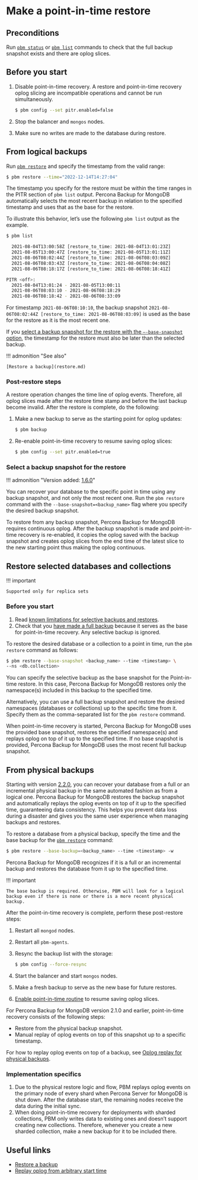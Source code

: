 # Make a point-in-time restore

## Preconditions

Run [`pbm status`](../reference/pbm-commands.md#pbm-status) or [`pbm list`](../reference/pbm-commands.md#pbm-list) commands to check that the full backup snapshot exists and there are oplog slices.

## Before you start

1. Disable point-in-time recovery. A restore and point-in-time recovery oplog slicing are incompatible operations and cannot be run simultaneously. 

    ```{.bash data-prompt="$"}
    $ pbm config --set pitr.enabled=false
    ```

2. Stop the balancer and `mongos` nodes.
3. Make sure no writes are made to the database during restore. 

## From logical backups 

Run [`pbm restore`](../reference/pbm-commands.md#pbm-restore) and specify the timestamp from the valid range:

```{.bash data-prompt="$"}
$ pbm restore --time="2022-12-14T14:27:04"
```

The timestamp you specify for the restore must be within the time ranges in the PITR section of `pbm list` output. Percona Backup for MongoDB automatically selects the most recent backup in relation to the specified timestamp and uses that as the base for the restore.

To illustrate this behavior, let’s use the following `pbm list` output as the example. 

```{.bash .no-copy}
$ pbm list

  2021-08-04T13:00:58Z [restore_to_time: 2021-08-04T13:01:23Z]
  2021-08-05T13:00:47Z [restore_to_time: 2021-08-05T13:01:11Z]
  2021-08-06T08:02:44Z [restore_to_time: 2021-08-06T08:03:09Z]
  2021-08-06T08:03:43Z [restore_to_time: 2021-08-06T08:04:08Z]
  2021-08-06T08:18:17Z [restore_to_time: 2021-08-06T08:18:41Z]

PITR <off>:
  2021-08-04T13:01:24 - 2021-08-05T13:00:11
  2021-08-06T08:03:10 - 2021-08-06T08:18:29
  2021-08-06T08:18:42 - 2021-08-06T08:33:09
```

For timestamp `2021-08-06T08:10:10`, the backup snapshot `2021-08-06T08:02:44Z [restore_to_time: 2021-08-06T08:03:09]` is used as the base for the restore as it is the most recent one.

If you [select a backup snapshot for the restore with the `–-base-snapshot` option](#select-a-backup-snapshot-for-the-restore), the timestamp for the restore must also be later than the selected backup.

!!! admonition "See also"

    [Restore a backup](restore.md)

### Post-restore steps

A restore operation changes the time line of oplog events. Therefore, all oplog slices made after the restore time stamp and before the last backup become invalid. After the restore is complete, do the following:

1. Make a new backup to serve as the starting point for oplog updates:

    ```{.bash data-prompt="$"}
    $ pbm backup
    ```

2. Re-enable point-in-time recovery to resume saving oplog slices:

    ```{.bash data-prompt="$"}
    $ pbm config --set pitr.enabled=true
    ```

### Select a backup snapshot for the restore

!!! admonition "Version added: [1.6.0](../release-notes/1.6.0.md)"

You can recover your database to the specific point in time using any backup snapshot, and not only the most recent one. Run the `pbm restore` command with the `--base-snapshot=<backup_name>` flag where you specify the desired backup snapshot.

To restore from any backup snapshot, Percona Backup for MongoDB requires continuous oplog. After the backup snapshot is made and point-in-time recovery is re-enabled, it copies the oplog saved with the backup snapshot and creates oplog slices from the end time of the latest slice to the new starting point thus making the oplog continuous.

## Restore selected databases and collections

!!! important

    Supported only for replica sets

### Before you start

1. Read [known limitations for selective backups and restores](../features/selective-backup.md#known-limitations-of-selective-backups-and-restores).
2. Check that you [have made a full backup](start-backup.md#make-a-backup) because it serves as the base for point-in-time recovery. Any selective backup is ignored.


To restore the desired database or a collection to a point in time, run the ``pbm restore`` command as follows:

```{.bash data-prompt="$"}
$ pbm restore --base-snapshot <backup_name> --time <timestamp> \
--ns <db.collection>
```

You can specify the selective backup as the base snapshot for the Point-in-time restore. In this case, Percona Backup for MongoDB restores only the namespace(s) included in this backup to the specified time.

Alternatively, you can use a full backup snapshot and restore the desired namespaces (databases or collections) up to the specific time from it. Specify them as the comma-separated list for the `pbm restore` command.

When point-in-time recovery is started, Percona Backup for MongoDB uses the provided base snapshot, restores the specified namespace(s) and replays oplog on top of it up to the specified time. If no base snapshot is provided, Percona Backup for MongoDB uses the most recent full backup snapshot.

## From physical backups

Starting with version [2.2.0](../release-notes/2.2.0.md), you can recover your database from a full or an incremental physical backup in the same automated fashion as from a logical one. Percona Backup for MongoDB restores the backup snapshot and automatically replays the oplog events on top of it up to the specified time, guaranteeing data consistency. This helps you prevent data loss during a disaster and gives you the same user experience when managing backups and restores.

To restore a database from a physical backup, specify the time and the base backup for the [`pbm restore`](../reference/pbm-commands.md#pbm-restore) command:

```{.bash data-prompt="$"}
$ pbm restore --base-backup=<backup_name> --time <timestamp> -w
```

Percona Backup for MongoDB recognizes if it is a full or an incremental backup and restores the database from it up to the specified time. 

!!! important

    The base backup is required. Otherwise, PBM will look for a logical backup even if there is none or there is a more recent physical backup.

After the point-in-time recovery is complete, perform these post-restore steps:

1. Restart all `mongod` nodes.

2. Restart all `pbm-agents`.

3. Resync the backup list with the storage:

    ```{.bash data-prompt="$"}
    $ pbm config --force-resync
    ```

4. Start the balancer and start `mongos` nodes.

5. Make a fresh backup to serve as the new base for future restores.

6. [Enable point-in-time routine](../features/point-in-time-recovery.md#enable-point-in-time-recovery) to resume saving oplog slices.

For Percona Backup for MongoDB version 2.1.0 and earlier, point-in-time recovery consists of the following steps:

* Restore from the physical backup snapshot.
* Manual replay of oplog events on top of this snapshot up to a specific timestamp.

For how to replay oplog events on top of a backup, see [Oplog replay for physical backups](oplog-replay.md#oplog-replay-for-physical-backups).

### Implementation specifics

1. Due to the physical restore logic and flow, PBM replays oplog events on the primary node of every shard when Percona Server for MongoDB is shut down. After the database start, the remaining nodes receive the data during the initial sync.
2. When doing point-in-time recovery for deployments with sharded collections, PBM only writes data to existing ones and doesn’t support creating new collections. Therefore, whenever you create a new sharded collection, make a new backup for it to be included there.

## Useful links

* [Restore a backup](restore.md)
* [Replay oplog from arbitrary start time](oplog-replay.md)



